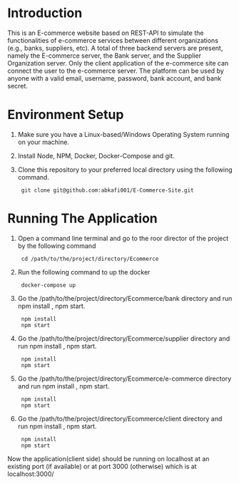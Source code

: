 # Introduction

This is an E-commerce website based on REST-API to simulate the functionalities of e-commerce services between different organizations (e.g., banks, suppliers, etc). A total of three backend servers are present, namely the E-commerce server, the Bank server, and the Supplier Organization server. Only the client application of the e-commerce site can connect the user to the e-commerce server. The platform can be used by anyone with a valid email, username, password, bank account, and bank secret. 

# Environment Setup

1. Make sure you have a Linux-based/Windows Operating System running on your machine.

2. Install Node, NPM, Docker, Docker-Compose and git.

3. Clone this repository to your preferred local directory using the following command.

  
        git clone git@github.com:abkafi001/E-Commerce-Site.git
        

# Running The Application

1. Open a command line terminal and go to the roor director of the project by the following command

        cd /path/to/the/project/directory/Ecommerce

2. Run the following command to up the docker

        docker-compose up

3. Go the /path/to/the/project/directory/Ecommerce/bank directory and run npm install , npm start.

        npm install
        npm start
        
4. Go the /path/to/the/project/directory/Ecommerce/supplier directory and run npm install , npm start.

        npm install
        npm start

5. Go the /path/to/the/project/directory/Ecommerce/e-commerce directory and run npm install , npm start.

        npm install
        npm start
        
6. Go the /path/to/the/project/directory/Ecommerce/client directory and run npm install , npm start.

        npm install
        npm start
        

Now the application(client side) should be running on localhost at an existing port (if available) or at port 3000 (otherwise) which is at localhost:3000/
